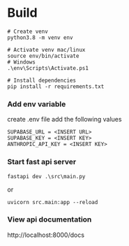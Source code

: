 # Build 


```
# Create venv
python3.8 -m venv env

# Activate venv mac/linux
source env/bin/activate
# Windows
.\env\Scripts\Activate.ps1 

# Install dependencies
pip install -r requirements.txt
```

### Add env variable
create .env file add the following values

```
SUPABASE_URL = <INSERT URL>
SUPABASE_KEY = <INSERT KEY>
ANTHROPIC_API_KEY = <INSERT KEY>
```

### Start fast api server
```
fastapi dev .\src\main.py 
```
or 
```
uvicorn src.main:app --reload 
```

### View api documentation 
http://localhost:8000/docs
